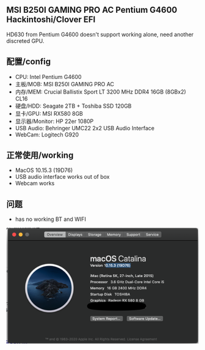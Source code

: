## MSI B250I GAMING PRO AC  Pentium G4600  Hackintoshi/Clover  EFI

HD630 from Pentium G4600 doesn't support working alone, need another discreted GPU.

## 配置/config

- CPU: Intel Pentium G4600
- 主板/MOB: MSI B250I GAMING PRO AC
- 内存/MEM: Crucial Ballistix Sport LT 3200 MHz DDR4 16GB (8GBx2) CL16
- 硬盘/HDD: Seagate 2TB + Toshiba SSD 120GB
- 显卡/GPU: MSI RX580 8GB
- 显示器/Monitor: HP 22er   1080P
- USB Audio: Behringer UMC22 2x2 USB Audio Interface
- WebCam: Logitech G920

## 正常使用/working

- MacOS 10.15.3 (19D76)
- USB audio interface works out of box
- Webcam works


## 问题

- has no working BT and WIFI


![about](./about.png)

